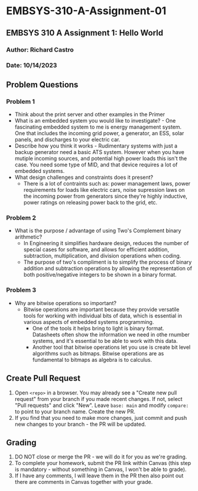# EMBSYS-310-A-Assignment-01
## EMBSYS 310 A Assignment 1: Hello World
### Author: Richard Castro
### Date: 10/14/2023


## Problem Questions 

### Problem 1

-   Think about the print server and other examples in the Primer
-   What is an embedded system you would like to investigate?
        - One fascinating embedded system to me is energy management system. One that includes the incoming grid power, a generator, an ESS, solar panels, and discharges to your electric car.
-   Describe how you think it works
        - Rudimentary systems with just a backup generator need a basic ATS system. However when you have mutiple incoming sources, and potential high power loads this isn't the case. You need some type of MID, and that device requires a lot of embedded systems. 
-   What design challenges and constraints does it present?
      - There is a lot of contraints such as: power management laws, power requirements for loads like electric cars, noise supression laws on the incoming power from generators since they're highly inductive, power ratings on releasing power back to the grid, etc.

### Problem 2

-   What is the purpose / advantage of using Two's Complement binary arithmetic?
      - In Engineering it simplifies hardware design, reduces the number of special cases for software, and allows for efficient addition, subtraction, multiplication, and division operations when coding.
      - The purpose of two's compliment is to simplify the process of binary addition and subtraction operations by allowing the representation of both positive/negative integers to be shown in a binary format. 

### Problem 3

-   Why are bitwise operations so important?
    - Bitwise operations are important because they provide versatile tools for working with individual bits of data, which is essential in various aspects of embedded systems programming.
        - One of the tools it helps bring to light is binary format. Datasheets often show the information we need in othe rnumber systems, and it's essential to be able to work with this data.
        - Another tool that bitwise operations let you use is create bit level algorithms such as bitmaps. Bitwise operations are as fundamental to bitmaps as algebra is to calculus. 



## Create Pull Request
1. Open `<repo>` in a browser. You may already see a "Create new pull request" from your branch if you made recent changes. If not, select "Pull requests" and click "New". Leave `base: main` and modify `compare:` to point to your branch name. Create the new PR.
2. If you find that you need to make more changes, just commit and push new changes to your branch - the PR will be updated.

## Grading
1. DO NOT close or merge the PR - we will do it for you as we're grading.
2. To complete your homework, submit the PR link within Canvas (this step is mandatory - without something in Canvas, I won't be able to grade).
3. If I have any comments, I will leave them in the PR then also point out there are comments in Canvas together with your grade.

